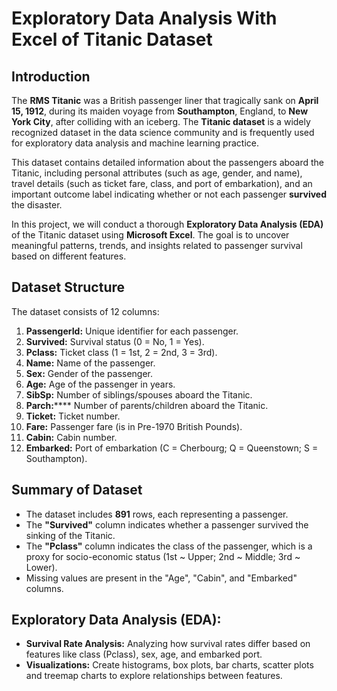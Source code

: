 # Exploratory Data Analysis With Excel of Titanic Dataset
## Introduction

The **RMS Titanic** was a British passenger liner that tragically sank on **April 15, 1912**, during its maiden voyage from **Southampton**, England, to **New York City**, after colliding with an iceberg. The **Titanic dataset** is a widely recognized dataset in the data science community and is frequently used for exploratory data analysis and machine learning practice.

This dataset contains detailed information about the passengers aboard the Titanic, including personal attributes (such as age, gender, and name), travel details (such as ticket fare, class, and port of embarkation), and an important outcome label indicating whether or not each passenger **survived** the disaster.

In this project, we will conduct a thorough **Exploratory Data Analysis (EDA)** of the Titanic dataset using **Microsoft Excel**. The goal is to uncover meaningful patterns, trends, and insights related to passenger survival based on different features.

## Dataset Structure
The dataset consists of 12 columns:
1. **PassengerId:** Unique identifier for each passenger.
2. **Survived:** Survival status (0 = No, 1 = Yes).
3. **Pclass:** Ticket class (1 = 1st, 2 = 2nd, 3 = 3rd).
4. **Name:** Name of the passenger.
5. **Sex:** Gender of the passenger.
6. **Age:** Age of the passenger in years.
7. **SibSp:** Number of siblings/spouses aboard the Titanic.
8. **Parch:****** Number of parents/children aboard the Titanic.
9. **Ticket:** Ticket number.
10. **Fare:** Passenger fare (is in Pre-1970 British Pounds).
11. **Cabin:** Cabin number.
12. **Embarked:** Port of embarkation (C = Cherbourg; Q = Queenstown; S = Southampton).

## Summary of Dataset
 * The dataset includes **891** rows, each representing a passenger.
 * The **"Survived"** column indicates whether a passenger survived the sinking of the Titanic.
 * The **"Pclass"** column indicates the class of the passenger, which is a proxy for socio-economic status (1st ~ Upper; 2nd ~ Middle; 3rd ~ Lower).
 * Missing values are present in the "Age", "Cabin", and "Embarked" columns.

## Exploratory Data Analysis (EDA):
 * **Survival Rate Analysis:** Analyzing how survival rates differ based on features like class (Pclass), sex, age, and embarked port.
 * **Visualizations:** Create histograms, box plots, bar charts, scatter plots and treemap charts to explore relationships between features.
